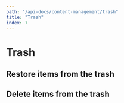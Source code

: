 ```yaml
---
path: "/api-docs/content-management/trash"
title: "Trash"
index: 7
---
```


# Trash

## Restore items from the trash

## Delete items from the trash 